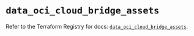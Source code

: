 # `data_oci_cloud_bridge_assets`

Refer to the Terraform Registry for docs: [`data_oci_cloud_bridge_assets`](https://registry.terraform.io/providers/oracle/oci/7.19.0/docs/data-sources/cloud_bridge_assets).
